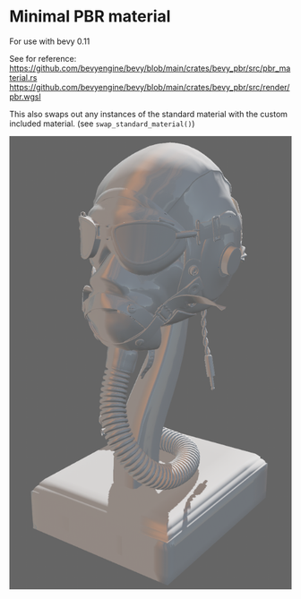 # Minimal PBR material

For use with bevy 0.11

See for reference:
https://github.com/bevyengine/bevy/blob/main/crates/bevy_pbr/src/pbr_material.rs
https://github.com/bevyengine/bevy/blob/main/crates/bevy_pbr/src/render/pbr.wgsl

This also swaps out any instances of the standard material with the custom included material. (see `swap_standard_material()`)

![demo](demo.png)